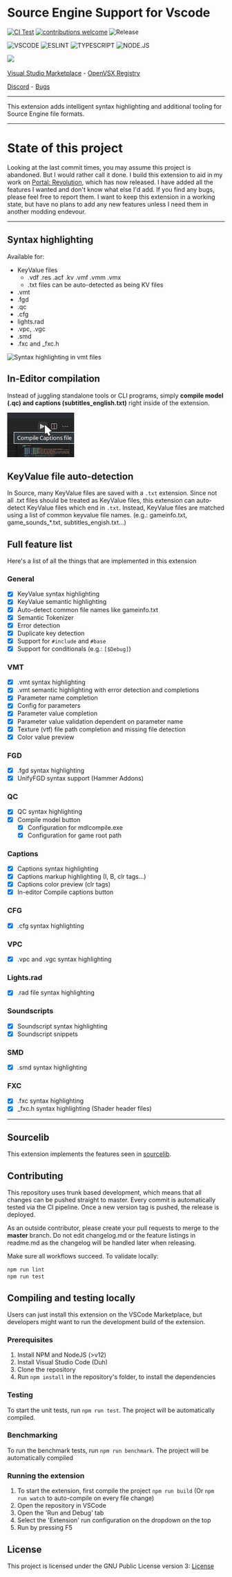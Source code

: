 
# Source Engine Support for Vscode

[![CI Test](https://github.com/StefanH-AT/Source-Engine-VSCode-Extension/actions/workflows/test.yml/badge.svg)](https://github.com/StefanH-AT/Source-Engine-VSCode-Extension/actions/workflows/test.yml)
[![contributions welcome](https://img.shields.io/badge/contributions-welcome-brightgreen.svg?style=flat)](https://github.com/dwyl/esta/issues)
![Release](https://img.shields.io/github/release/StefanH-AT/Source-Engine-VSCode-Extension.svg)

![VSCODE](https://img.shields.io/badge/Visual_Studio_Code-0078D4?style=&logo=visual%20studio%20code&logoColor=white)
![ESLINT](https://img.shields.io/badge/eslint-3A33D1?style=flat&logo=eslint&logoColor=white)
![TYPESCRIPT](https://img.shields.io/badge/TypeScript-007ACC?style=flat&logo=typescript&logoColor=white)
![NODE.JS](https://img.shields.io/badge/Node.js-43853D?style=flat&logo=node.js&logoColor=white)

<a href="https://github.com/StefanH-AT/Source-Engine-VSCode-Extension/graphs/contributors">
<img src="https://contrib.rocks/image?repo=StefanH-AT/Source-Engine-VSCode-Extension" height="24"/>
</a>

[Visual Studio Marketplace](https://marketplace.visualstudio.com/items?itemName=stefan-h-at.source-engine-support) -
[OpenVSX Registry](https://open-vsx.org/extension/stefan-h-at/source-engine-support)

[Discord](https://discord.gg/BDDxkNwXWw) - 
[Bugs](https://github.com/StefanH-AT/Source-Engine-VSCode-Extension)

---

This extension adds intelligent syntax highlighting and additional tooling for Source Engine file formats.

---

# State of this project

Looking at the last commit times, you may assume this project is abandoned. But I would rather call it done. I build this extension to aid in my work on [Portal: Revolution](https://store.steampowered.com/app/601360/Portal_Revolution/), which has now released. I have added all the features I wanted and don't know what else I'd add. If you find any bugs, please feel free to report them. I want to keep this extension in a working state, but have no plans to add any new features unless I need them in another modding endevour.

---

## **Syntax highlighting**

Available for:

- KeyValue files 
  - .vdf .res .acf .kv .vmf .vmm .vmx
  - .txt files can be auto-detected as being KV files
- .vmt
- .fgd
- .qc
- .cfg
- lights.rad
- .vpc, .vgc
- .smd
- .fxc and _fxc.h

![Syntax highlighting in vmt files](vmt-highlighting.jpg)

## **In-Editor compilation**

Instead of juggling standalone tools or CLI programs, simply **compile model (.qc) and captions (subtitles_english.txt)** right inside of the extension.

![Compile button](compile_button.png)

## **KeyValue file auto-detection**

In Source, many KeyValue files are saved with a `.txt` extension. Since not all .txt files should be treated as KeyValue files, this extension can auto-detect KeyValue files which end in `.txt`. Instead, KeyValue files are matched using a list of common keyvalue file names. (e.g.: gameinfo.txt, game_sounds_*.txt, subtitles_engish.txt...)

## Full feature list

Here's a list of all the things that are implemented in this extension

### General
- [x] KeyValue syntax highlighting
- [x] KeyValue semantic highlighting
- [x] Auto-detect common file names like gameinfo.txt
- [x] Semantic Tokenizer
- [x] Error detection
- [x] Duplicate key detection
- [x] Support for `#include` and `#base`
- [x] Support for conditionals (e.g.: `[$Debug]`)

### VMT
- [x] .vmt syntax highlighting
- [x] .vmt semantic highlighting with error detection and completions
- [x] Parameter name completion
- [x] Config for parameters
- [x] Parameter value completion
- [x] Parameter value validation dependent on parameter name
- [x] Texture (vtf) file path completion and missing file detection
- [x] Color value preview

### FGD
- [x] .fgd syntax highlighting
- [x] UnifyFGD syntax support (Hammer Addons)

### QC
- [x] QC syntax highlighting
- [x] Compile model button
  - [x] Configuration for mdlcompile.exe
  - [x] Configuration for game root path

### Captions
- [x] Captions syntax highlighting
- [x] Captions markup highlighting (I, B, clr tags...)
- [x] Captions color preview (clr tags)
- [x] In-editor Compile captions button

### CFG
- [x] .cfg syntax highlighting

### VPC
- [x] .vpc and .vgc syntax highlighting

### Lights.rad
- [x] .rad file syntax highlighting

### Soundscripts
- [x] Soundscript syntax highlighting
- [x] Soundscript snippets

### SMD
- [x] .smd syntax highlighting

### FXC
- [x] .fxc syntax highlighting
- [x] _fxc.h syntax highlighting (Shader header files)

---

## Sourcelib
This extension implements the features seen in [sourcelib](https://github.com/source-lib/sourcelib). 

## Contributing
This repository uses trunk based development, which means that all changes can be pushed straight to master. Every commit is automatically tested via the CI pipeline. Once a new version tag is pushed, the release is deployed. 

As an outside contributor, please create your pull requests to merge to the **master** branch. Do not edit changelog.md or the feature listings in readme.md as the changelog will be handled later when releasing.

Make sure all workflows succeed. To validate locally:
```
npm run lint
npm run test
```

## Compiling and testing locally
Users can just install this extension on the VSCode Marketplace, but developers might want to run the development build of the extension.

### Prerequisites
1) Install NPM and NodeJS (>v12)
2) Install Visual Studio Code (Duh)
3) Clone the repository
4) Run `npm install` in the repository's folder, to install the dependencies

### Testing
To start the unit tests, run `npm run test`. The project will be automatically compiled.

### Benchmarking
To run the benchmark tests, run `npm run benchmark`. The project will be automatically compiled

### Running the extension
1) To start the extension, first compile the project `npm run build` (Or `npm run watch` to auto-compile on every file change)
2) Open the repository in VSCode
3) Open the 'Run and Debug' tab
4) Select the 'Extension' run configuration on the dropdown on the top
5) Run by pressing F5

## License
This project is licensed under the GNU Public License version 3: [License](LICENSE)

